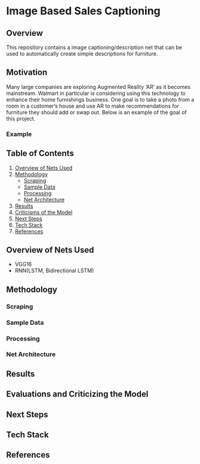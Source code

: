 
# Image Based Sales Captioning


## Overview
This repository contains a image captioning/description net that can be used to automatically create simple descriptions for furniture.

## Motivation

Many large companies are exploring Augmented Reality ‘AR’ as it becomes mainstream. Walmart in particular is considering using this technology to enhance their home furnishings business. One goal is to take a photo from a room in a customer’s house and use AR to make recommendations for furniture they should add or swap out. Below is an example of the goal of this project.

### Example

## Table of Contents
1. [Overview of Nets Used](#overview-of-nets-used)
2. [Methodology](#methodology)
    * [Scraping](#scraping)
    * [Sample Data](#sample-data)
    * [Processing](#processing)
    * [Net Architecture](#net-architecture)
3. [Results](#results)
4. [Criticisms of the Model](#Evaluations-and-Criticizing-the-Model)
5. [Next Steps](#next-steps)
6. [Tech Stack](#tech-stack)
7. [References](#references)


## Overview of Nets Used
* VGG16
* RNN(LSTM, Bidirectional LSTM)

## Methodology
### Scraping
### Sample Data
### Processing
### Net Architecture

## Results

## Evaluations and Criticizing the Model

## Next Steps
## Tech Stack
## References
